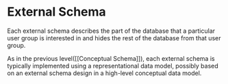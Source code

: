 # External Schema

Each external schema describes the part of the database that a particular user group is interested in and hides the rest of the database from that user group.

As in the previous level([[Conceptual Schema]]), each external schema is typically implemented using a representational data model, possibly based on an external schema design in a high-level conceptual data model.
